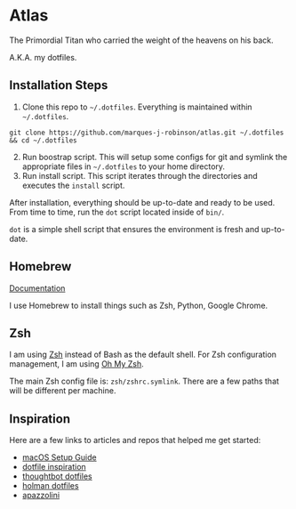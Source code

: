 # Atlas
The Primordial Titan who carried the weight of the heavens on his back.

A.K.A. my dotfiles.

## Installation Steps
1. Clone this repo to `~/.dotfiles`. Everything is maintained within `~/.dotfiles`.
```
git clone https://github.com/marques-j-robinson/atlas.git ~/.dotfiles && cd ~/.dotfiles
```
2. Run boostrap script.
This will setup some configs for git and symlink the appropriate files in `~/.dotfiles` to your home directory.
3. Run install script. This script iterates through the directories and executes the `install` script.

After installation, everything should be up-to-date and ready to be used.
From time to time, run the `dot` script located inside of `bin/`.

`dot` is a simple shell script that ensures the environment is fresh and up-to-date.


## Homebrew
[Documentation](https://brew.sh/)

I use Homebrew to install things such as Zsh, Python, Google Chrome.

## Zsh
I am using [Zsh](https://www.zsh.org/) instead of Bash as the default shell.
For Zsh configuration management, I am using [Oh My Zsh](https://ohmyz.sh/).

The main Zsh config file is: `zsh/zshrc.symlink`.
There are a few paths that will be different per machine.

## Inspiration
Here are a few links to articles and repos that helped me get started:
- [macOS Setup Guide](https://sourabhbajaj.com/mac-setup/)
- [dotfile inspiration](https://dotfiles.github.io/inspiration/)
- [thoughtbot dotfiles](https://thoughtbot.com/upcase/videos/intro-to-dotfiles)
- [holman dotfiles](https://github.com/holman/dotfiles)
- [apazzolini](https://github.com/apazzolini/dotfiles)